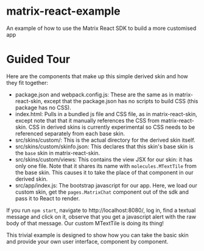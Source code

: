 matrix-react-example
====================

An example of how to use the Matrix React SDK to build a more customised app

Guided Tour
===========

Here are the components that make up this simple derived skin and how they
fit together:

 * package.json and webpack.config.js: These are the same as in matrix-react-skin,
   except that the package.json has no scripts to build CSS (this package has no CSS).
 * index.html: Pulls in a bundled js file and CSS file, as in matrix-react-skin, except
   note that that it manually references the CSS from matrix-react-skin. CSS in derived
   skins is currently experimental so CSS needs to be referenced separately from each
   base skin.
 * src/skins/custom/: This is the actual directory for the derived skin itself.
 * src/skins/custom/skinfo.json: This declares that this skin's base skin is the
   `base` skin in matrix-react-skin.
 * src/skins/custom/views: This contains the view JSX for our skin: it has only
   one file. Note that it shares its name with `molecules.MTextTile` from the base skin. 
   This causes it to take the place of that component in our derived skin.
 * src/app/index.js: The bootstrap javascript for our app. Here, we load our
   custom skin, get the `pages.MatrixChat` component out of the sdk and pass it
   to React to render.

If you run `npm start`, navigate to http://localhost:8080/, log in, find a
textual message and click on it, observe that you get a javascript alert
with the raw body of that message. Our custom MTextTile is doing its thing!

This trivial example is designed to show how you can take the basic skin and
provide your own user interface, component by component.
